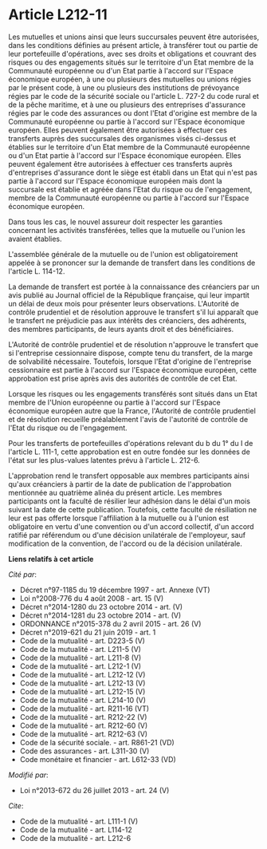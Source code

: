 # Article L212-11

Les mutuelles et unions ainsi que leurs succursales peuvent être autorisées, dans les conditions définies au présent article,
à transférer tout ou partie de leur portefeuille d'opérations, avec ses droits et obligations et couvrant des risques ou des
engagements situés sur le territoire d'un Etat membre de la Communauté européenne ou d'un Etat partie à l'accord sur l'Espace
économique européen, à une ou plusieurs des mutuelles ou unions régies par le présent code, à une ou plusieurs des
institutions de prévoyance régies par le code de la sécurité sociale ou l'article L. 727-2 du code rural et de la pêche
maritime, et à une ou plusieurs des entreprises d'assurance régies par le code des assurances ou dont l'Etat d'origine est
membre de la Communauté européenne ou partie à l'accord sur l'Espace économique européen. Elles peuvent également être
autorisées à effectuer ces transferts auprès des succursales des organismes visés ci-dessus et établies sur le territoire
d'un Etat membre de la Communauté européenne ou d'un Etat partie à l'accord sur l'Espace économique européen. Elles peuvent
également être autorisées à effectuer ces transferts auprès d'entreprises d'assurance dont le siège est établi dans un Etat
qui n'est pas partie à l'accord sur l'Espace économique européen mais dont la succursale est établie et agréée dans l'Etat du
risque ou de l'engagement, membre de la Communauté européenne ou partie à l'accord sur l'Espace économique européen. 

Dans tous les cas, le nouvel assureur doit respecter les garanties concernant les activités transférées, telles que la
mutuelle ou l'union les avaient établies. 

L'assemblée générale de la mutuelle ou de l'union est obligatoirement appelée à se prononcer sur la demande de transfert dans
les conditions de l'article L. 114-12. 

La demande de transfert est portée à la connaissance des créanciers par un avis publié au Journal officiel de la République
française, qui leur impartit un délai de deux mois pour présenter leurs observations. L'Autorité de contrôle prudentiel et de
résolution approuve le transfert s'il lui apparaît que le transfert ne préjudicie pas aux intérêts des créanciers, des
adhérents, des membres participants, de leurs ayants droit et des bénéficiaires. 

L'Autorité de contrôle prudentiel et de résolution n'approuve le transfert que si l'entreprise cessionnaire dispose, compte
tenu du transfert, de la marge de solvabilité nécessaire. Toutefois, lorsque l'Etat d'origine de l'entreprise cessionnaire
est partie à l'accord sur l'Espace économique européen, cette approbation est prise après avis des autorités de contrôle de
cet Etat. 

Lorsque les risques ou les engagements transférés sont situés dans un Etat membre de l'Union européenne ou partie à l'accord
sur l'Espace économique européen autre que la France, l'Autorité de contrôle prudentiel et de résolution recueille
préalablement l'avis de l'autorité de contrôle de l'Etat du risque ou de l'engagement. 

Pour les transferts de portefeuilles d'opérations relevant du b du 1° du I de l'article L. 111-1, cette approbation est en
outre fondée sur les données de l'état sur les plus-values latentes prévu à l'article L. 212-6. 

L'approbation rend le transfert opposable aux membres participants ainsi qu'aux créanciers à partir de la date de publication
de l'approbation mentionnée au quatrième alinéa du présent article. Les membres participants ont la faculté de résilier leur
adhésion dans le délai d'un mois suivant la date de cette publication. Toutefois, cette faculté de résiliation ne leur est
pas offerte lorsque l'affiliation à la mutuelle ou à l'union est obligatoire en vertu d'une convention ou d'un accord
collectif, d'un accord ratifié par référendum ou d'une décision unilatérale de l'employeur, sauf modification de la
convention, de l'accord ou de la décision unilatérale.

**Liens relatifs à cet article**

_Cité par_:

  - Décret n°97-1185 du 19 décembre 1997 - art. Annexe (VT)
  - Loi n°2008-776 du 4 août 2008 - art. 15 (V)
  - Décret n°2014-1280 du 23 octobre 2014 - art. (V)
  - Décret n°2014-1281 du 23 octobre 2014 - art. (V)
  - ORDONNANCE n°2015-378 du 2 avril 2015 - art. 26 (V)
  - Décret n°2019-621 du 21 juin 2019 - art. 1
  - Code de la mutualité - art. D223-5 (V)
  - Code de la mutualité - art. L211-5 (V)
  - Code de la mutualité - art. L211-8 (V)
  - Code de la mutualité - art. L212-1 (V)
  - Code de la mutualité - art. L212-12 (V)
  - Code de la mutualité - art. L212-13 (V)
  - Code de la mutualité - art. L212-15 (V)
  - Code de la mutualité - art. L214-10 (V)
  - Code de la mutualité - art. R211-16 (VT)
  - Code de la mutualité - art. R212-22 (V)
  - Code de la mutualité - art. R212-60 (V)
  - Code de la mutualité - art. R212-63 (V)
  - Code de la sécurité sociale. - art. R861-21 (VD)
  - Code des assurances - art. L311-30 (V)
  - Code monétaire et financier - art. L612-33 (VD)

_Modifié par_:

  - Loi n°2013-672 du 26 juillet 2013 - art. 24 (V)

_Cite_:

  - Code de la mutualité - art. L111-1 (V)
  - Code de la mutualité - art. L114-12
  - Code de la mutualité - art. L212-6
